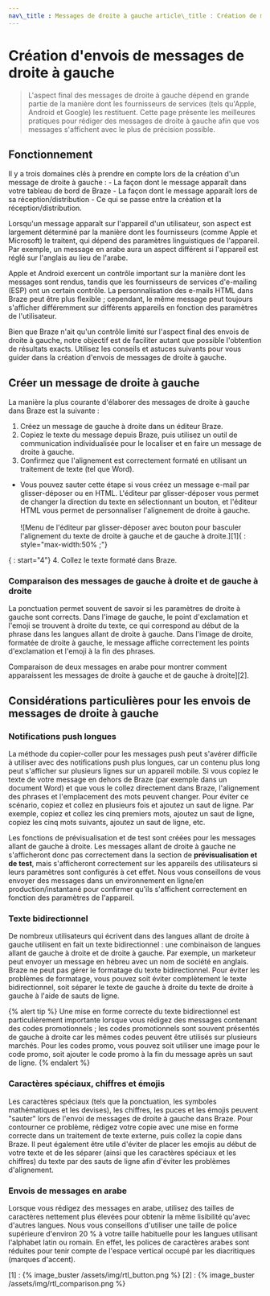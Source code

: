 ```yaml
---
nav\_title : Messages de droite à gauche article\_title : Création de messages de droite à gauche page\_order : 1 page\_type : référence description : "Cette page couvre les meilleures pratiques pour rédiger des messages dans Braze qui se lisent de droite à gauche."
---
```


# Création d'envois de messages de droite à gauche

> L'aspect final des messages de droite à gauche dépend en grande partie de la manière dont les fournisseurs de services (tels qu'Apple, Android et Google) les restituent. Cette page présente les meilleures pratiques pour rédiger des messages de droite à gauche afin que vos messages s'affichent avec le plus de précision possible.

## Fonctionnement

Il y a trois domaines clés à prendre en compte lors de la création d'un message de droite à gauche : - La façon dont le message apparaît dans votre tableau de bord de Braze - La façon dont le message apparaît lors de sa réception/distribution - Ce qui se passe entre la création et la réception/distribution.

Lorsqu'un message apparaît sur l'appareil d'un utilisateur, son aspect est largement déterminé par la manière dont les fournisseurs (comme Apple et Microsoft) le traitent, qui dépend des paramètres linguistiques de l'appareil. Par exemple, un message en arabe aura un aspect différent si l'appareil est réglé sur l'anglais au lieu de l'arabe. 

Apple et Android exercent un contrôle important sur la manière dont les messages sont rendus, tandis que les fournisseurs de services d'e-mailing (ESP) ont un certain contrôle. La personnalisation des e-mails HTML dans Braze peut être plus flexible ; cependant, le même message peut toujours s'afficher différemment sur différents appareils en fonction des paramètres de l'utilisateur.

Bien que Braze n'ait qu'un contrôle limité sur l'aspect final des envois de droite à gauche, notre objectif est de faciliter autant que possible l'obtention de résultats exacts. Utilisez les conseils et astuces suivants pour vous guider dans la création d'envois de messages de droite à gauche.

## Créer un message de droite à gauche

La manière la plus courante d'élaborer des messages de droite à gauche dans Braze est la suivante :

1. Créez un message de gauche à droite dans un éditeur Braze.
2. Copiez le texte du message depuis Braze, puis utilisez un outil de communication individualisée pour le localiser et en faire un message de droite à gauche.
3. Confirmez que l'alignement est correctement formaté en utilisant un traitement de texte (tel que Word).
- Vous pouvez sauter cette étape si vous créez un message e-mail par glisser-déposer ou en HTML. L'éditeur par glisser-déposer vous permet de changer la direction du texte en sélectionnant un bouton, et l'éditeur HTML vous permet de personnaliser l'alignement de droite à gauche. <br><br>\![Menu de l'éditeur par glisser-déposer avec bouton pour basculer l'alignement du texte de droite à gauche et de gauche à droite.]\[1]{ : style="max-width:50% ;"}

{ : start="4"} 4. Collez le texte formaté dans Braze.

### Comparaison des messages de gauche à droite et de gauche à droite

La ponctuation permet souvent de savoir si les paramètres de droite à gauche sont corrects. Dans l'image de gauche, le point d'exclamation et l'emoji se trouvent à droite du texte, ce qui correspond au début de la phrase dans les langues allant de droite à gauche. Dans l'image de droite, formatée de droite à gauche, le message affiche correctement les points d'exclamation et l'emoji à la fin des phrases.

Comparaison de deux messages en arabe pour montrer comment apparaissent les messages de droite à gauche et de gauche à droite]\[2].

## Considérations particulières pour les envois de messages de droite à gauche
 
### Notifications push longues

La méthode du copier-coller pour les messages push peut s'avérer difficile à utiliser avec des notifications push plus longues, car un contenu plus long peut s'afficher sur plusieurs lignes sur un appareil mobile. Si vous copiez le texte de votre message en dehors de Braze (par exemple dans un document Word) et que vous le collez directement dans Braze, l'alignement des phrases et l'emplacement des mots peuvent changer. Pour éviter ce scénario, copiez et collez en plusieurs fois et ajoutez un saut de ligne. Par exemple, copiez et collez les cinq premiers mots, ajoutez un saut de ligne, copiez les cinq mots suivants, ajoutez un saut de ligne, etc.

Les fonctions de prévisualisation et de test sont créées pour les messages allant de gauche à droite. Les messages allant de droite à gauche ne s'afficheront donc pas correctement dans la section de **prévisualisation et de test**, mais s'afficheront correctement sur les appareils des utilisateurs si leurs paramètres sont configurés à cet effet. Nous vous conseillons de vous envoyer des messages dans un environnement en ligne/en production/instantané pour confirmer qu'ils s'affichent correctement en fonction des paramètres de l'appareil.

### Texte bidirectionnel

De nombreux utilisateurs qui écrivent dans des langues allant de droite à gauche utilisent en fait un texte bidirectionnel : une combinaison de langues allant de gauche à droite et de droite à gauche. Par exemple, un marketeur peut envoyer un message en hébreu avec un nom de société en anglais. Braze ne peut pas gérer le formatage du texte bidirectionnel. Pour éviter les problèmes de formatage, vous pouvez soit éviter complètement le texte bidirectionnel, soit séparer le texte de gauche à droite du texte de droite à gauche à l'aide de sauts de ligne. 

{% alert tip %} Une mise en forme correcte du texte bidirectionnel est particulièrement importante lorsque vous rédigez des messages contenant des codes promotionnels ; les codes promotionnels sont souvent présentés de gauche à droite car les mêmes codes peuvent être utilisés sur plusieurs marchés. Pour les codes promo, vous pouvez soit utiliser une image pour le code promo, soit ajouter le code promo à la fin du message après un saut de ligne. {% endalert %}

### Caractères spéciaux, chiffres et émojis

Les caractères spéciaux (tels que la ponctuation, les symboles mathématiques et les devises), les chiffres, les puces et les émojis peuvent "sauter" lors de l'envoi de messages de droite à gauche dans Braze. Pour contourner ce problème, rédigez votre copie avec une mise en forme correcte dans un traitement de texte externe, puis collez la copie dans Braze. Il peut également être utile d'éviter de placer les emojis au début de votre texte et de les séparer (ainsi que les caractères spéciaux et les chiffres) du texte par des sauts de ligne afin d'éviter les problèmes d'alignement.

### Envois de messages en arabe

Lorsque vous rédigez des messages en arabe, utilisez des tailles de caractères nettement plus élevées pour obtenir la même lisibilité qu'avec d'autres langues. Nous vous conseillons d'utiliser une taille de police supérieure d'environ 20 % à votre taille habituelle pour les langues utilisant l'alphabet latin ou romain. En effet, les polices de caractères arabes sont réduites pour tenir compte de l'espace vertical occupé par les diacritiques (marques d'accent).

\[1] : {% image\_buster /assets/img/rtl\_button.png %} \[2] : {% image\_buster /assets/img/rtl\_comparison.png %}